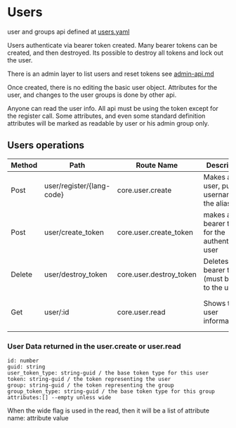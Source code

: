 # Users

user and groups api defined at [users.yaml](../../../api-docs/users.yaml)


Users authenticate via bearer token created. Many bearer tokens can be created, and then destroyed. Its possible to destroy all tokens and lock out the user.


There is an admin layer to list users and reset tokens see [admin-api.md](admin-api.md)

Once created, there is no editing the basic user object. Attributes for the user, and changes to the user groups is done by other api.

Anyone can read the user info. All api must be using the token except for the register call.
Some attributes, and even some standard definition attributes will be marked as readable by user or his admin group only.

## Users operations

| Method | Path                      | Route Name              | Description                                         | Args                                  | Notes                  |
|--------|---------------------------|-------------------------|-----------------------------------------------------|---------------------------------------|------------------------|
| Post   | user/register/{lang-code} | core.user.create        | Makes a new user, puts the username in the aliases  | username (must be unique)             | returns a bearer token |
| Post   | user/create_token         | core.user.create_token  | makes a new bearer token for the authenticated user |                                       |                        |
| Delete | user/destroy_token        | core.user.destroy_token | Deletes the bearer token  (must belong to the user) | token                                 |                        |
| Get    | user/:id                  | core.user.read          | Shows the user information                          | optional wide flag to show attributes |                        |

### User Data returned in the user.create or user.read

    id: number
    guid: string 
    user_token_type: string-guid / the base token type for this user
    token: string-guid / the token representing the user
    group: string-guid / the token representing the group
    group_token_type: string-guid / the base token type for this group
    attributes:[] --empty unless wide

When the wide flag is used in the read, then it will be a list of attribute name: attribute value